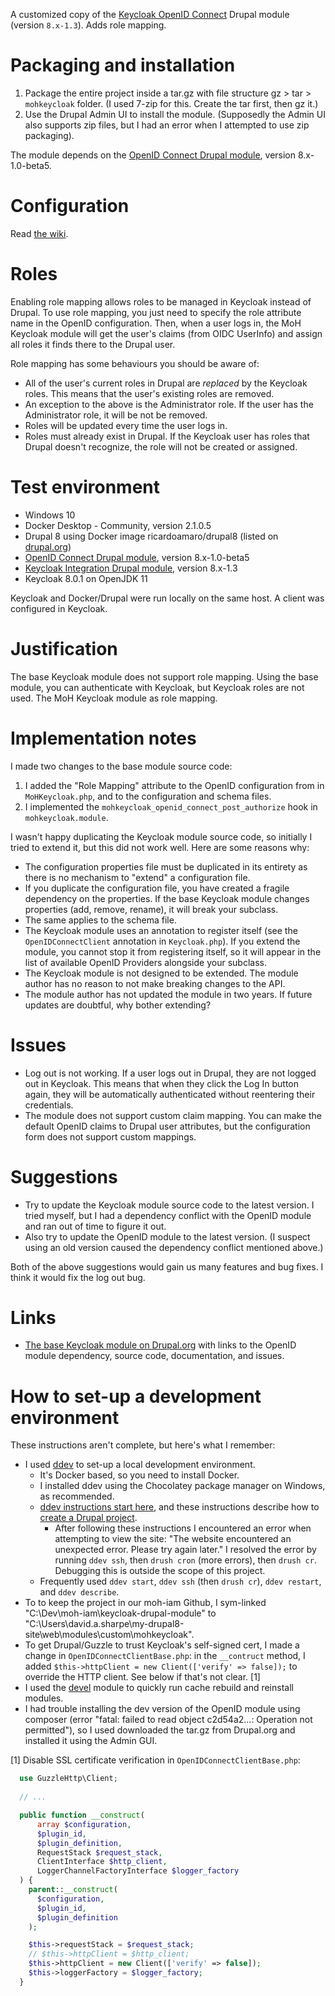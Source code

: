 A customized copy of the [Keycloak OpenID Connect](https://www.drupal.org/project/keycloak)
Drupal module (version `8.x-1.3`). Adds role mapping.

# Packaging and installation

1. Package the entire project inside a tar.gz with file structure gz > tar > `mohkeycloak` folder. (I used 7-zip for this. Create the tar first, then gz it.)
2. Use the Drupal Admin UI to install the module. (Supposedly the Admin UI also supports zip files, but I had an error when I attempted to use zip packaging).

The module depends on the [OpenID Connect Drupal module](https://www.drupal.org/project/openid_connect), version 8.x-1.0-beta5.

# Configuration

Read [the wiki](https://github.com/bcgov/moh-iam/wiki/How-to-secure-a-Drupal-application-with-Keycloak).

# Roles

Enabling role mapping allows roles to be managed in Keycloak instead of Drupal. To use role mapping, you just need to
specify the role attribute name in the OpenID configuration. Then, when a user logs in, the MoH Keycloak module will
 get the user's claims (from OIDC UserInfo) and assign all roles it finds there to the Drupal user.

Role mapping has some behaviours you should be aware of:
* All of the user's current roles in Drupal are _replaced_ by the Keycloak roles. This means that the user's existing
roles are removed.
* An exception to the above is the Administrator role. If the user has the Administrator role, it will be not be
removed.
* Roles will be updated every time the user logs in.
* Roles must already exist in Drupal. If the Keycloak user has roles that Drupal doesn't recognize, the role will not
be created or assigned.

# Test environment

- Windows 10
- Docker Desktop - Community, version 2.1.0.5
- Drupal 8 using Docker image ricardoamaro/drupal8 (listed on [drupal.org](https://www.drupal.org/docs/develop/local-server-setup/docker-development-environments))
- [OpenID Connect Drupal module](https://www.drupal.org/project/openid_connect), version 8.x-1.0-beta5
- [Keycloak Integration Drupal module](https://www.drupal.org/project/keycloak), version 8.x-1.3
- Keycloak 8.0.1 on OpenJDK 11

Keycloak and Docker/Drupal were run locally on the same host. A client was configured in Keycloak.

# Justification

The base Keycloak module does not support role mapping. Using the base module, you can authenticate with Keycloak, but
Keycloak roles are not used. The MoH Keycloak module as role mapping.

# Implementation notes

I made two changes to the base module source code:

1. I added the "Role Mapping" attribute to the OpenID configuration from in `MoHKeycloak.php`, and to the configuration
and schema files.
2. I implemented the `mohkeycloak_openid_connect_post_authorize` hook in `mohkeycloak.module`.

I wasn't happy duplicating the Keycloak module source code, so initially I tried to extend it, but this did not work
well. Here are some reasons why:

- The configuration properties file must be duplicated in its entirety as there is no mechanism to "extend" a
configuration file.
- If you duplicate the configuration file, you have created a fragile dependency on the properties. If the base
Keycloak module changes properties (add, remove, rename), it will break your subclass.
- The same applies to the schema file.
- The Keycloak module uses an annotation to register itself (see the `OpenIDConnectClient` annotation in
`Keycloak.php`). If you extend the module, you cannot stop it from registering itself, so it will appear in the list of
available OpenID Providers alongside your subclass.
- The Keycloak module is not designed to be extended. The module author has no reason to not make breaking changes to
the API.
- The module author has not updated the module in two years. If future updates are doubtful, why bother extending?

# Issues

- Log out is not working. If a user logs out in Drupal, they are not logged out in Keycloak. This means that when they
click the Log In button again, they will be automatically authenticated without reentering their credentials.
- The module does not support custom claim mapping. You can make the default OpenID claims to Drupal user attributes,
but the configuration form does not support custom mappings.

# Suggestions

- Try to update the Keycloak module source code to the latest version. I tried myself, but I had a dependency
conflict with the OpenID module and ran out of time to figure it out.
- Also try to update the OpenID module to the latest version. (I suspect using an old version caused the dependency conflict
mentioned above.)

Both of the above suggestions would gain us many features and bug fixes. I think it would fix the log out bug.

# Links

- [The base Keycloak module on Drupal.org](https://www.drupal.org/project/keycloak) with links to the OpenID module
dependency, source code, documentation, and issues.

# How to set-up a development environment

These instructions aren't complete, but here's what I remember:

- I used [ddev](https://www.ddev.com/) to set-up a local development environment.
    - It's Docker based, so you need to install Docker.
    - I installed ddev using the Chocolatey package manager on Windows, as recommended.
    - [ddev instructions start here](https://www.ddev.com/get-started/), and these instructions describe how to [create a Drupal project](https://ddev.readthedocs.io/en/latest/users/cli-usage/#drupal-8-quickstart).
        - After following these instructions I encountered an error when attempting to view the site: "The website encountered an unexpected error. Please try again later." I resolved the error by running `ddev ssh`, then `drush cron` (more errors), then `drush cr`. Debugging this is outside the scope of this project.
    - Frequently used `ddev start`, `ddev ssh` (then `drush cr`), `ddev restart`, and `ddev describe`.
- To to keep the project in our moh-iam Github, I sym-linked "C:\Dev\moh-iam\keycloak-drupal-module" to
"C:\Users\david.a.sharpe\my-drupal8-site\web\modules\custom\mohkeycloak".
- To get Drupal/Guzzle to trust Keycloak's self-signed cert, I made a change in
`OpenIDConnectClientBase.php`: in the `__contruct` method, I added
`$this->httpClient = new Client(['verify' => false]);` to override the HTTP client. See below if that's not clear. [1]
- I used the [devel](https://www.drupal.org/project/devel) module to quickly run cache rebuild and reinstall modules.
- I had trouble installing the dev version of the OpenID module using composer (error "fatal: failed to read object c2d54a2...: Operation not permitted"), so I used downloaded the tar.gz from Drupal.org and installed it using the Admin GUI.

[1] Disable SSL certificate verification in `OpenIDConnectClientBase.php`:
```php
  use GuzzleHttp\Client;
  
  // ...

  public function __construct(
      array $configuration,
      $plugin_id,
      $plugin_definition,
      RequestStack $request_stack,
      ClientInterface $http_client,
      LoggerChannelFactoryInterface $logger_factory
  ) {
    parent::__construct(
      $configuration,
      $plugin_id,
      $plugin_definition
    );

    $this->requestStack = $request_stack;
    // $this->httpClient = $http_client;
    $this->httpClient = new Client(['verify' => false]);
    $this->loggerFactory = $logger_factory;
  }
```
